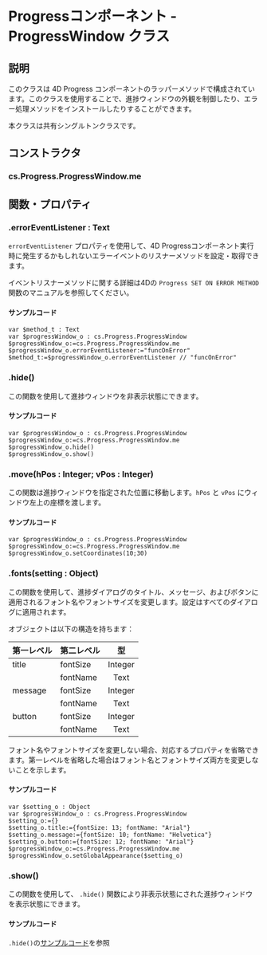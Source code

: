 <!-- ProgressWindowクラスは 4D Progress コンポーネントのラッパーメソッドで構成されていて、進捗ダイアログを内包するウィンドウの外観を制御するために使用します。 -->
# Progressコンポーネント - ProgressWindow クラス

## 説明

このクラスは 4D Progress コンポーネントのラッパーメソッドで構成されています。このクラスを使用することで、進捗ウィンドウの外観を制御したり、エラー処理メソッドをインストールしたりすることができます。

本クラスは共有シングルトンクラスです。

## コンストラクタ

### cs.Progress.ProgressWindow.me

## 関数・プロパティ

### .errorEventListener : Text

`errorEventListener` プロパティを使用して、4D Progressコンポーネント実行時に発生するかもしれないエラーイベントのリスナーメソッドを設定・取得できます。

イベントリスナーメソッドに関する詳細は4Dの `Progress SET ON ERROR METHOD` 関数のマニュアルを参照してください。

#### サンプルコード

```4d
var $method_t : Text
var $progressWindow_o : cs.Progress.ProgressWindow
$progressWindow_o:=cs.Progress.ProgressWindow.me
$progressWindow_o.errorEventListener:="funcOnError"
$method_t:=$progressWindow_o.errorEventListener // "funcOnError"
```

### .hide()

この関数を使用して進捗ウィンドウを非表示状態にできます。
<a id="hide-sample-code"></a>
#### サンプルコード

```4d
var $progressWindow_o : cs.Progress.ProgressWindow
$progressWindow_o:=cs.Progress.ProgressWindow.me
$progressWindow_o.hide()
$progressWindow_o.show()
```

### .move(hPos : Integer; vPos : Integer)

この関数は進捗ウィンドウを指定された位置に移動します。`hPos` と `vPos` にウィンドウ左上の座標を渡します。

#### サンプルコード

```4d
var $progressWindow_o : cs.Progress.ProgressWindow
$progressWindow_o:=cs.Progress.ProgressWindow.me
$progressWindow_o.setCoordinates(10;30)
```

### .fonts(setting : Object)

この関数を使用して、進捗ダイアログのタイトル、メッセージ、およびボタンに適用されるフォント名やフォントサイズを変更します。設定はすべてのダイアログに適用されます。

オブジェクトは以下の構造を持ちます：

|第一レベル|第二レベル|型|
|:--------|:--------|:--------:|
|title|fontSize|Integer|
||fontName|Text|
|message|fontSize|Integer|
||fontName|Text|
|button|fontSize|Integer|
||fontName|Text|

フォント名やフォントサイズを変更しない場合、対応するプロパティを省略できます。第一レベルを省略した場合はフォント名とフォントサイズ両方を変更しないことを示します。

#### サンプルコード

```4d
var $setting_o : Object
var $progressWindow_o : cs.Progress.ProgressWindow
$setting_o:={}
$setting_o.title:={fontSize: 13; fontName: "Arial"}
$setting_o.message:={fontSize: 10; fontName: "Helvetica"}
$setting_o.button:={fontSize: 12; fontName: "Arial"}
$progressWindow_o:=cs.Progress.ProgressWindow.me
$progressWindow_o.setGlobalAppearance($setting_o)
```

### .show()

この関数を使用して、 `.hide()` 関数により非表示状態にされた進捗ウィンドウを表示状態にできます。

#### サンプルコード

`.hide()`の[サンプルコード](#hide-sample-code)を参照
